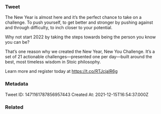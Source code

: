### Tweet
The New Year is almost here and it’s the perfect chance to take on a challenge. To push yourself, to get better and stronger by pushing against and through difficulty, to inch closer to your potential.

Why not start 2022 by taking the steps towards being the person you know you can be?

That’s one reason why we created the New Year, New You Challenge. It’s a set of 21 actionable challenges—presented one per day—built around the best, most timeless wisdom in Stoic philosophy.

Learn more and register today at https://t.co/RTJcjalR6g

### Metadata
Tweet ID: 1471161787856957443
Created At: 2021-12-15T16:54:37.000Z

### Related

